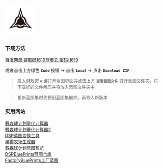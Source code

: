 # <a href="https://space.bilibili.com/397260674"><img src="https://github.com/HCKxv/logo/blob/ff4d359610c06c7df2c4260a053fce9086ca5b4b/loog/Doc1.jpg" width="100" title="B站视频链接" alt="氢碳钾xv"></a>

### 下载方法

<a href="https://pan.baidu.com/s/1sLEltfRFJGK0uP-eWTMh_g">百度网盘 提取码1619</a><a href="https://hck39.lanzout.com/b00y9rzkbi">蓝奏云 密码:1619</a><br />

或者点击上方绿色 **`Code`** 按钮 -> 点击 **`Local`**  -> 点击 **`Download ZIP`** 

> 进入游戏按 **`o`** 键打开蓝图界面并点击上方 **`查看蓝图文件`** 打开蓝图文件夹，将下载好的文件解压并将放入蓝图文件夹中

> 更新蓝图集时先把旧蓝图集删除，再导入新版本

### 实用网站
<a href="https://dsp-calc.pro/">戴森球计划量化计算器</a><br />
<a href="https://dsp.11shou.cn">戴森球计划量化计算器2</a><br />
<a href="https://cying.xyz/DSP/editBluePrint/">DSP蓝图变换工具</a><br />
<a href="https://lsq5i5j.github.io/darkfogfarm/">黑雾农场生成器</a><br />
<a href="https://huww98.github.io/dsp_blueprint_editor/">戴森球计划蓝图预览</a><br />
<a href="https://github.com/DSPBluePrints">DSPBluePrints蓝图仓库</a><br />
<a href="https://github.com/DSPBluePrints/FactoryBluePrints">FactoryBluePrints工厂蓝图</a><br />
<a href=""></a><br />

